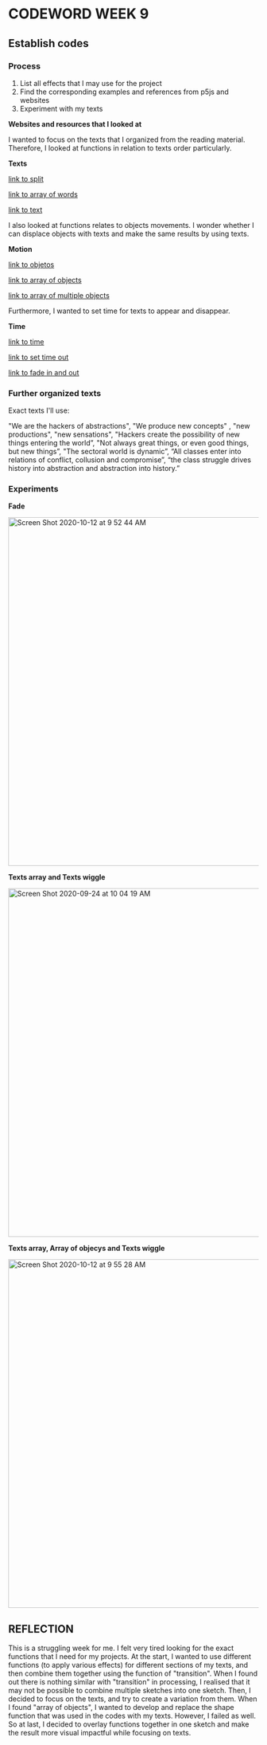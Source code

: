 # CODEWORD WEEK 9

## Establish codes
### Process

1. List all effects that I may use for the project
2. Find the corresponding examples and references from p5js and websites
3. Experiment with my texts

**Websites and resources that I looked at**

I wanted to focus on the texts that I organized from the reading material. Therefore, I looked at functions in relation to texts order particularly.

**Texts**

[link to split](https://p5js.org/reference/#/p5/split)

[link to array of words](https://editor.p5js.org/aferriss/sketches/B1iYPo6Kf)

[link to text](https://p5js.org/zh-Hans/reference/#/p5/text)

I also looked at functions relates to objects movements. I wonder whether I can displace objects with texts and make the same results by using texts. 

**Motion**

[link to objetos](https://p5js.org/es/examples/objects-objects-2.html#)

[link to array of objects](https://p5js.org/es/examples/objects-array-of-objects.html)

[link to array of multiple objects](https://p5js.org/examples/objects-multiple-objects.html)

Furthermore, I wanted to set time for texts to appear and disappear.

**Time**

[link to time](https://p5js.org/reference/#/p5.MediaElement/time)

[link to set time out](https://www.youtube.com/watch?v=nGfTjA8qNDA)

[link to fade in and out](https://editor.p5js.org/remarkability/sketches/rtM08miUD)


### Further organized texts

Exact texts I'll use:

"We are the hackers of abstractions", "We produce new concepts" , "new productions", "new sensations", "Hackers create the possibility of new things entering the world”, "Not always great things, or even good things, but new things”, "The sectoral world is dynamic”, “All classes enter into relations of conflict, collusion and compromise”, “the class struggle drives history into abstraction and abstraction into history.”

### Experiments

**Fade**

<img width="700" alt="Screen Shot 2020-10-12 at 9 52 44 AM" src="https://user-images.githubusercontent.com/68975607/95698692-13555b00-0c75-11eb-92d2-ee9b4008b2fd.png">

**Texts array and Texts wiggle**

<img width="700" alt="Screen Shot 2020-09-24 at 10 04 19 AM" src="https://user-images.githubusercontent.com/68975607/95698426-772b5400-0c74-11eb-828c-26776a9f9529.png">

**Texts array, Array of objecys and Texts wiggle**

<img width="700" alt="Screen Shot 2020-10-12 at 9 55 28 AM" src="https://user-images.githubusercontent.com/68975607/95698449-8e6a4180-0c74-11eb-86df-4904b5cc1286.png">

## REFLECTION
This is a struggling week for me. I felt very tired looking for the exact functions that I need for my projects. At the start, I wanted to use different functions (to apply various effects) for different sections of my texts, and then combine them together using the function of "transition". When I found out there is nothing similar with "transition" in processing, I realised that it may not be possible to combine multiple sketches into one sketch. Then, I decided to focus on the texts, and try to create a variation from them. When I found "array of objects", I wanted to develop and replace the shape function that was used in the codes with my texts. However, I failed as well. So at last, I decided to overlay functions together in one sketch and make the result more visual impactful while focusing on texts.


